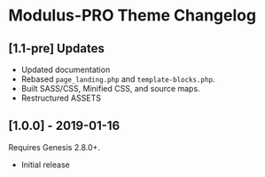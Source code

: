 # Modulus-PRO Theme Changelog

## [1.1-pre] Updates 
* Updated documentation
* Rebased `page_landing.php` and `template-blocks.php`.
* Built SASS/CSS, Minified CSS, and source maps. 
* Restructured ASSETS

## [1.0.0] - 2019-01-16
Requires Genesis 2.8.0+.  
* Initial release